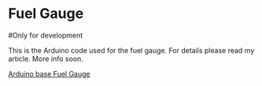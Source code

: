 # Fuel Gauge

#Only for development

This is the Arduino code used for the fuel gauge. For details please read my article. More info soon.

[Arduino base Fuel Gauge](http://naveed.roon.io/making-fuel-gauge)
